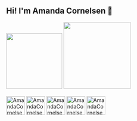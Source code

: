 ## Hi! I'm Amanda Cornelsen 👋

<div>
  <a href:"https://github.com/AmandaCornelsenC" >
    <img height = "150em" src="https://github-readme-stats.vercel.app/api?username=AmandaCornelsenC&show_icons=true&theme=dracula&include_all_commits=true&count_private=true"/>
    <img <img height = "180em" src="https://github-readme-stats.vercel.app/api/top-langs/?username=AmandaCornelsenC&layout=compact&langs_count=16&theme=dracula"/>
</div>

<div style="display: inline-block"> <br>
    <img width= "50" heigth="60" alt="AmandaCornelsen-JavaScript" src="https://cdn.jsdelivr.net/gh/devicons/devicon@latest/icons/javascript/javascript-original.svg" />
    <img width= "50" heigth="60" alt="AmandaCornelsen-Java" 
src= "https://cdn.jsdelivr.net/gh/devicons/devicon@latest/icons/java/java-original-wordmark.svg" />
    <img width= "50" heigth="60" alt="AmandaCornelsen-HTML"
      src="https://cdn.jsdelivr.net/gh/devicons/devicon@latest/icons/html5/html5-original-wordmark.svg" />
    <img width= "50" heigth="60" alt="AmandaCornelsen-CSS"
      src="https://cdn.jsdelivr.net/gh/devicons/devicon@latest/icons/css3/css3-original-wordmark.svg" />
    <img width= "50" heigth="60" alt="AmandaCornelsen-python"
      src="https://cdn.jsdelivr.net/gh/devicons/devicon@latest/icons/python/python-original.svg" /> 
</div>
      

